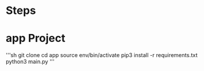 # Steps

# app Project

'''sh
git clone
cd app
source env/bin/activate
pip3 install -r requirements.txt
python3 main.py
'''